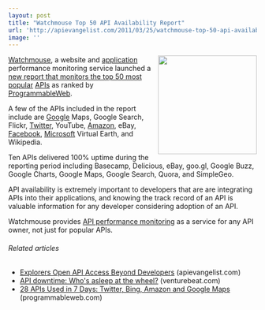 ```yaml
---
layout: post
title: "Watchmouse Top 50 API Availability Report"
url: 'http://apievangelist.com/2011/03/25/watchmouse-top-50-api-availability-report/'
image: ''
---
```


<img src="http://kinlane-productions.s3.amazonaws.com/watchmouse-logo.jpg" alt="" width="200" align="right" />[Watchmouse][1], a website and [application][2] performance monitoring service launched a [new report that monitors the top 50 most popular][3] [APIs][4] as ranked by [ProgrammableWeb][5].

A few of the APIs included in the report include are [Google][6] Maps, Google Search, Flickr, [Twitter][7], YouTube, [Amazon][8], eBay, [Facebook][9], [Microsoft][10] Virtual Earth, and Wikipedia.

Ten APIs delivered 100% uptime during the reporting period including Basecamp, Delicious, eBay, goo.gl, Google Buzz, Google Charts, Google Maps, Google Search, Quora, and SimpleGeo.

API availability is extremely important to developers that are are integrating APIs into their applications, and knowing the track record of an API is valuable information for any developer considering adoption of an API.

Watchmouse provides [API performance monitoring][11] as a service for any API owner, not just for popular APIs.

######  Related articles

  * [Explorers Open API Access Beyond Developers][12] (apievangelist.com)
  * [API downtime: Who's asleep at the wheel?][13] (venturebeat.com)
  * [28 APIs Used in 7 Days: Twitter, Bing, Amazon and Google Maps][14] (programmableweb.com)

   [1]: http://www.watchmouse.com/en/ (Watchmouse)
   [2]: http://www.kinlane.com/category/application/
   [3]: http://www.watchmouse.com/en/spi/2011/API_availability.php (new report that monitors the top 50 most popular APIs)
   [4]: http://www.apievangelist.com
   [5]: http://www.programmableweb.com
   [6]: http://www.kinlane.com/category/google/
   [7]: http://www.kinlane.com/category/twitter/
   [8]: http://www.kinlane.com/category/amazon/amazon-web-services/
   [9]: http://www.kinlane.com/category/facebook/
   [10]: http://www.kinlane.com/category/microsoft/
   [11]: http://www.watchmouse.com/en/ (API performance monitoring)
   [12]: http://blog.apievangelist.com/2011/03/24/explorers-open-api-access-beyond-developers/
   [13]: http://venturebeat.com/2011/03/25/api-downtime/
   [14]: http://blog.programmableweb.com/2011/03/05/28-apis-used-in-7-days-twitter-bing-amazon-and-google-maps/
